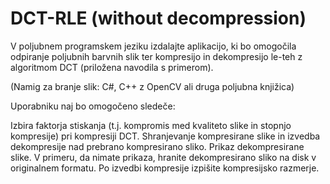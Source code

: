 # DCT-RLE (without decompression)
V poljubnem programskem jeziku izdalajte aplikacijo, ki bo omogočila odpiranje poljubnih barvnih slik ter kompresijo in dekompresijo le-teh z algoritmom DCT (priložena navodila s primerom).

(Namig za branje slik: C#, C++ z OpenCV ali druga poljubna knjižica)

Uporabniku naj bo omogočeno sledeče:

Izbira faktorja stiskanja (t.j. kompromis med kvaliteto slike in stopnjo kompresije) pri kompresiji DCT.
Shranjevanje kompresirane slike in izvedba dekompresije nad prebrano kompresirano sliko.
Prikaz dekompresirane slike. V primeru, da nimate prikaza, hranite dekompresirano sliko na disk v originalnem formatu.
Po izvedbi kompresije izpišite kompresijsko razmerje.
